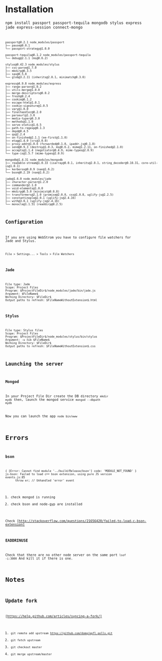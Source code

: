 # Installation

<code>npm install passport passport-tequila mongodb stylus express jade express-session connect-mongo<code>

```
passport@0.2.1 node_modules/passport
├── pause@0.0.1
└── passport-strategy@1.0.0

passport-tequila@0.1.2 node_modules/passport-tequila
└── debug@2.1.1 (ms@0.6.2)

stylus@0.42.3 node_modules/stylus
├── css-parse@1.7.0
├── mkdirp@0.3.5
├── sax@0.5.8
└── glob@3.2.11 (inherits@2.0.1, minimatch@0.3.0)

express@4.9.8 node_modules/express
├── range-parser@1.0.2
├── utils-merge@1.0.0
├── merge-descriptors@0.0.2
├── fresh@0.2.4
├── cookie@0.1.2
├── escape-html@1.0.1
├── cookie-signature@1.0.5
├── vary@1.0.0
├── finalhandler@0.2.0
├── parseurl@1.3.0
├── media-typer@0.3.0
├── methods@1.1.0
├── serve-static@1.6.5
├── path-to-regexp@0.1.3
├── depd@0.4.5
├── qs@2.2.4
├── on-finished@2.1.1 (ee-first@1.1.0)
├── etag@1.4.0 (crc@3.0.0)
├── proxy-addr@1.0.6 (forwarded@0.1.0, ipaddr.js@0.1.8)
├── send@0.9.3 (destroy@1.0.3, ms@0.6.2, mime@1.2.11, on-finished@2.1.0)
├── accepts@1.1.4 (negotiator@0.4.9, mime-types@2.0.9)
└── type-is@1.5.7 (mime-types@2.0.9)

mongodb@1.4.31 node_modules/mongodb
├── readable-stream@1.0.33 (isarray@0.0.1, inherits@2.0.1, string_decoder@0.10.31, core-util-is@1.0.1)
├── kerberos@0.0.9 (nan@1.6.2)
└── bson@0.2.19 (nan@1.6.2)

jade@1.6.0 node_modules/jade
├── character-parser@1.2.0
├── commander@2.1.0
├── void-elements@1.0.0
├── mkdirp@0.5.0 (minimist@0.0.8)
├── transformers@2.1.0 (promise@2.0.0, css@1.0.8, uglify-js@2.2.5)
├── constantinople@2.0.1 (uglify-js@2.4.16)
├── with@3.0.1 (uglify-js@2.4.16)
└── monocle@1.1.51 (readdirp@0.2.5)
```

## Configuration

If you are using WebStrom you have to configure file watchers for Jade and Stylus.
```
File > Settings... > Tools > File Watchers
```

### Jade
    File type: Jade
    Scope: Project Files
    Program: $ProjectFileDir$/node_modules/jade/bin/jade.js
    Argument: $FileName$
    Working Directory: $FileDir$
    Output paths to refresh: $FileNameWithoutExtension$.html

### Stylus
    File type: Stylus files
    Scope: Project Files
    Program: $ProjectFileDir$/node_modules/stylus/bin/stylus
    Argument: -u nib $FileName$
    Working Directory: $FileDir$
    Output paths to refresh: $FileNameWithoutExtension$.css

## Launching the server

### Mongod
In your Project File Dir create the DB directory
<code>mkdir mydb</code>
then, launch the mongod service
<code>mongod --dbpath mydb</code>

Now you can launch the app
<code>node bin/www</code>

# Errors
### bson
```
{ [Error: Cannot find module '../build/Release/bson'] code: 'MODULE_NOT_FOUND' }
js-bson: Failed to load c++ bson extension, using pure JS version
events.js:85
      throw er; // Unhandled 'error' event
```
1. check mongod is running
1. check bson and node-gyp are installed

Check [http://stackoverflow.com/questions/21656420/failed-to-load-c-bson-extension]

### EADDRINUSE
Check that there are no other node server on the same port
<code>lsof -i:3000</code>
And kill it if there is one.

# Notes

## Update fork
[https://help.github.com/articles/syncing-a-fork/]
1. <code>git remote add upstream https://github.com/domq/epfl.polls.git</code>
1. <code>git fetch upstream</code>
1. <code>git checkout master</code>
1. <code>git merge upstream/master</code>
